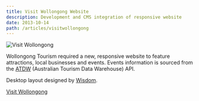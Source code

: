 ```yaml
---
title: Visit Wollongong Website
description: Development and CMS integration of responsive website
date: 2013-10-14
path: /articles/visitwollongong
---
```


![Visit Wollongong](/images/wollongong.png)

Wollongong Tourism required a new, responsive website to feature attractions, local businesses and events.
Events information is sourced from the [ATDW](http://www.atdw.com.au) (Australian Tourism Data Warehouse) API.

Desktop layout designed by [Wisdom](http://wisdom.com.au).

[Visit Wollongong](http://visitwollongong.com.au)
